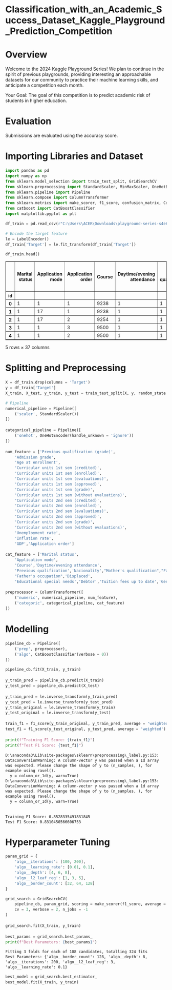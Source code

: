 # Classification_with_an_Academic_Success_Dataset_Kaggle_Playground_Prediction_Competition

# Overview
Welcome to the 2024 Kaggle Playground Series! We plan to continue in the spirit of previous playgrounds, providing interesting an approachable datasets for our community to practice their machine learning skills, and anticipate a competition each month.

Your Goal: The goal of this competition is to predict academic risk of students in higher education.

# Evaluation
Submissions are evaluated using the accuracy score.


# Importing Libraries and Dataset


```python
import pandas as pd
import numpy as np
from sklearn.model_selection import train_test_split, GridSearchCV
from sklearn.preprocessing import StandardScaler, MinMaxScaler, OneHotEncoder, LabelEncoder
from sklearn.pipeline import Pipeline
from sklearn.compose import ColumnTransformer
from sklearn.metrics import make_scorer, f1_score, confusion_matrix, ConfusionMatrixDisplay
from catboost import CatBoostClassifier
import matplotlib.pyplot as plt
```


```python
df_train = pd.read_csv(r"C:\Users\ACER\Downloads\playground-series-s4e6\train.csv", index_col='id')
```


```python
# Encode the target feature
le = LabelEncoder()
df_train['Target'] = le.fit_transform(df_train['Target'])
```


```python
df_train.head()
```




<div>
<style scoped>
    .dataframe tbody tr th:only-of-type {
        vertical-align: middle;
    }

    .dataframe tbody tr th {
        vertical-align: top;
    }

    .dataframe thead th {
        text-align: right;
    }
</style>
<table border="1" class="dataframe">
  <thead>
    <tr style="text-align: right;">
      <th></th>
      <th>Marital status</th>
      <th>Application mode</th>
      <th>Application order</th>
      <th>Course</th>
      <th>Daytime/evening attendance</th>
      <th>Previous qualification</th>
      <th>Previous qualification (grade)</th>
      <th>Nacionality</th>
      <th>Mother's qualification</th>
      <th>Father's qualification</th>
      <th>...</th>
      <th>Curricular units 2nd sem (credited)</th>
      <th>Curricular units 2nd sem (enrolled)</th>
      <th>Curricular units 2nd sem (evaluations)</th>
      <th>Curricular units 2nd sem (approved)</th>
      <th>Curricular units 2nd sem (grade)</th>
      <th>Curricular units 2nd sem (without evaluations)</th>
      <th>Unemployment rate</th>
      <th>Inflation rate</th>
      <th>GDP</th>
      <th>Target</th>
    </tr>
    <tr>
      <th>id</th>
      <th></th>
      <th></th>
      <th></th>
      <th></th>
      <th></th>
      <th></th>
      <th></th>
      <th></th>
      <th></th>
      <th></th>
      <th></th>
      <th></th>
      <th></th>
      <th></th>
      <th></th>
      <th></th>
      <th></th>
      <th></th>
      <th></th>
      <th></th>
      <th></th>
    </tr>
  </thead>
  <tbody>
    <tr>
      <th>0</th>
      <td>1</td>
      <td>1</td>
      <td>1</td>
      <td>9238</td>
      <td>1</td>
      <td>1</td>
      <td>126.0</td>
      <td>1</td>
      <td>1</td>
      <td>19</td>
      <td>...</td>
      <td>0</td>
      <td>6</td>
      <td>7</td>
      <td>6</td>
      <td>12.428571</td>
      <td>0</td>
      <td>11.1</td>
      <td>0.6</td>
      <td>2.02</td>
      <td>2</td>
    </tr>
    <tr>
      <th>1</th>
      <td>1</td>
      <td>17</td>
      <td>1</td>
      <td>9238</td>
      <td>1</td>
      <td>1</td>
      <td>125.0</td>
      <td>1</td>
      <td>19</td>
      <td>19</td>
      <td>...</td>
      <td>0</td>
      <td>6</td>
      <td>9</td>
      <td>0</td>
      <td>0.000000</td>
      <td>0</td>
      <td>11.1</td>
      <td>0.6</td>
      <td>2.02</td>
      <td>0</td>
    </tr>
    <tr>
      <th>2</th>
      <td>1</td>
      <td>17</td>
      <td>2</td>
      <td>9254</td>
      <td>1</td>
      <td>1</td>
      <td>137.0</td>
      <td>1</td>
      <td>3</td>
      <td>19</td>
      <td>...</td>
      <td>0</td>
      <td>6</td>
      <td>0</td>
      <td>0</td>
      <td>0.000000</td>
      <td>0</td>
      <td>16.2</td>
      <td>0.3</td>
      <td>-0.92</td>
      <td>0</td>
    </tr>
    <tr>
      <th>3</th>
      <td>1</td>
      <td>1</td>
      <td>3</td>
      <td>9500</td>
      <td>1</td>
      <td>1</td>
      <td>131.0</td>
      <td>1</td>
      <td>19</td>
      <td>3</td>
      <td>...</td>
      <td>0</td>
      <td>8</td>
      <td>11</td>
      <td>7</td>
      <td>12.820000</td>
      <td>0</td>
      <td>11.1</td>
      <td>0.6</td>
      <td>2.02</td>
      <td>1</td>
    </tr>
    <tr>
      <th>4</th>
      <td>1</td>
      <td>1</td>
      <td>2</td>
      <td>9500</td>
      <td>1</td>
      <td>1</td>
      <td>132.0</td>
      <td>1</td>
      <td>19</td>
      <td>37</td>
      <td>...</td>
      <td>0</td>
      <td>7</td>
      <td>12</td>
      <td>6</td>
      <td>12.933333</td>
      <td>0</td>
      <td>7.6</td>
      <td>2.6</td>
      <td>0.32</td>
      <td>2</td>
    </tr>
  </tbody>
</table>
<p>5 rows × 37 columns</p>
</div>



# Splitting and Preprocessing


```python
X = df_train.drop(columns = 'Target')
y = df_train['Target']
X_train, X_test, y_train, y_test = train_test_split(X, y, random_state = 42, stratify = y, test_size = 0.2)
```


```python
# Pipeline
numerical_pipeline = Pipeline([
    ('scaler', StandardScaler())
])

categorical_pipeline = Pipeline([
    ('onehot', OneHotEncoder(handle_unknown = 'ignore'))
])

num_feature = ['Previous qualification (grade)',
    'Admission grade',
    'Age at enrollment',
    'Curricular units 1st sem (credited)',
    'Curricular units 1st sem (enrolled)',
    'Curricular units 1st sem (evaluations)',
    'Curricular units 1st sem (approved)',
    'Curricular units 1st sem (grade)',
    'Curricular units 1st sem (without evaluations)',
    'Curricular units 2nd sem (credited)',
    'Curricular units 2nd sem (enrolled)',
    'Curricular units 2nd sem (evaluations)',
    'Curricular units 2nd sem (approved)',
    'Curricular units 2nd sem (grade)',
    'Curricular units 2nd sem (without evaluations)',
    'Unemployment rate',
    'Inflation rate',
    'GDP','Application order']

cat_feature = ['Marital status',
    'Application mode',
    'Course','Daytime/evening attendance',
    'Previous qualification','Nacionality',"Mother's qualification","Father's qualification","Mother's occupation",
    "Father's occupation",'Displaced',
    'Educational special needs','Debtor','Tuition fees up to date','Gender','Scholarship holder','International']

preprocessor = ColumnTransformer([
    ('numeric', numerical_pipeline, num_feature),
    ('categoric', categorical_pipeline, cat_feature)
])
```

# Modelling


```python
pipeline_cb = Pipeline([
    ('prep', preprocessor),
    ('algo', CatBoostClassifier(verbose = 0))
])
```


```python
pipeline_cb.fit(X_train, y_train)

y_train_pred = pipeline_cb.predict(X_train)
y_test_pred = pipeline_cb.predict(X_test)

y_train_pred = le.inverse_transform(y_train_pred)
y_test_pred = le.inverse_transform(y_test_pred)
y_train_original = le.inverse_transform(y_train)
y_test_original = le.inverse_transform(y_test)

train_f1 = f1_score(y_train_original, y_train_pred, average = 'weighted')
test_f1 = f1_score(y_test_original, y_test_pred, average = 'weighted')

print(f"Training F1 Score: {train_f1}")
print(f"Test F1 Score: {test_f1}")
```

    D:\anaconda3\Lib\site-packages\sklearn\preprocessing\_label.py:153: DataConversionWarning: A column-vector y was passed when a 1d array was expected. Please change the shape of y to (n_samples, ), for example using ravel().
      y = column_or_1d(y, warn=True)
    D:\anaconda3\Lib\site-packages\sklearn\preprocessing\_label.py:153: DataConversionWarning: A column-vector y was passed when a 1d array was expected. Please change the shape of y to (n_samples, ), for example using ravel().
      y = column_or_1d(y, warn=True)
    

    Training F1 Score: 0.8528335491831845
    Test F1 Score: 0.8310450566606753
    

# Hyperparameter Tuning


```python
param_grid = {
    'algo__iterations': [100, 200],
    'algo__learning_rate': [0.01, 0.1],
    'algo__depth': [4, 6, 8],
    'algo__l2_leaf_reg': [1, 3, 5],
    'algo__border_count': [32, 64, 128]
}
```


```python
grid_search = GridSearchCV(
    pipeline_cb, param_grid, scoring = make_scorer(f1_score, average = 'weighted'),
    cv = 3, verbose = 2, n_jobs = -1
)

grid_search.fit(X_train, y_train)

best_params = grid_search.best_params_
print(f"Best Parameters: {best_params}")
```

    Fitting 3 folds for each of 108 candidates, totalling 324 fits
    Best Parameters: {'algo__border_count': 128, 'algo__depth': 8, 'algo__iterations': 200, 'algo__l2_leaf_reg': 3, 'algo__learning_rate': 0.1}
    


```python
best_model = grid_search.best_estimator_
best_model.fit(X_train, y_train)
```




<style>#sk-container-id-1 {
  /* Definition of color scheme common for light and dark mode */
  --sklearn-color-text: black;
  --sklearn-color-line: gray;
  /* Definition of color scheme for unfitted estimators */
  --sklearn-color-unfitted-level-0: #fff5e6;
  --sklearn-color-unfitted-level-1: #f6e4d2;
  --sklearn-color-unfitted-level-2: #ffe0b3;
  --sklearn-color-unfitted-level-3: chocolate;
  /* Definition of color scheme for fitted estimators */
  --sklearn-color-fitted-level-0: #f0f8ff;
  --sklearn-color-fitted-level-1: #d4ebff;
  --sklearn-color-fitted-level-2: #b3dbfd;
  --sklearn-color-fitted-level-3: cornflowerblue;

  /* Specific color for light theme */
  --sklearn-color-text-on-default-background: var(--sg-text-color, var(--theme-code-foreground, var(--jp-content-font-color1, black)));
  --sklearn-color-background: var(--sg-background-color, var(--theme-background, var(--jp-layout-color0, white)));
  --sklearn-color-border-box: var(--sg-text-color, var(--theme-code-foreground, var(--jp-content-font-color1, black)));
  --sklearn-color-icon: #696969;

  @media (prefers-color-scheme: dark) {
    /* Redefinition of color scheme for dark theme */
    --sklearn-color-text-on-default-background: var(--sg-text-color, var(--theme-code-foreground, var(--jp-content-font-color1, white)));
    --sklearn-color-background: var(--sg-background-color, var(--theme-background, var(--jp-layout-color0, #111)));
    --sklearn-color-border-box: var(--sg-text-color, var(--theme-code-foreground, var(--jp-content-font-color1, white)));
    --sklearn-color-icon: #878787;
  }
}

#sk-container-id-1 {
  color: var(--sklearn-color-text);
}

#sk-container-id-1 pre {
  padding: 0;
}

#sk-container-id-1 input.sk-hidden--visually {
  border: 0;
  clip: rect(1px 1px 1px 1px);
  clip: rect(1px, 1px, 1px, 1px);
  height: 1px;
  margin: -1px;
  overflow: hidden;
  padding: 0;
  position: absolute;
  width: 1px;
}

#sk-container-id-1 div.sk-dashed-wrapped {
  border: 1px dashed var(--sklearn-color-line);
  margin: 0 0.4em 0.5em 0.4em;
  box-sizing: border-box;
  padding-bottom: 0.4em;
  background-color: var(--sklearn-color-background);
}

#sk-container-id-1 div.sk-container {
  /* jupyter's `normalize.less` sets `[hidden] { display: none; }`
     but bootstrap.min.css set `[hidden] { display: none !important; }`
     so we also need the `!important` here to be able to override the
     default hidden behavior on the sphinx rendered scikit-learn.org.
     See: https://github.com/scikit-learn/scikit-learn/issues/21755 */
  display: inline-block !important;
  position: relative;
}

#sk-container-id-1 div.sk-text-repr-fallback {
  display: none;
}

div.sk-parallel-item,
div.sk-serial,
div.sk-item {
  /* draw centered vertical line to link estimators */
  background-image: linear-gradient(var(--sklearn-color-text-on-default-background), var(--sklearn-color-text-on-default-background));
  background-size: 2px 100%;
  background-repeat: no-repeat;
  background-position: center center;
}

/* Parallel-specific style estimator block */

#sk-container-id-1 div.sk-parallel-item::after {
  content: "";
  width: 100%;
  border-bottom: 2px solid var(--sklearn-color-text-on-default-background);
  flex-grow: 1;
}

#sk-container-id-1 div.sk-parallel {
  display: flex;
  align-items: stretch;
  justify-content: center;
  background-color: var(--sklearn-color-background);
  position: relative;
}

#sk-container-id-1 div.sk-parallel-item {
  display: flex;
  flex-direction: column;
}

#sk-container-id-1 div.sk-parallel-item:first-child::after {
  align-self: flex-end;
  width: 50%;
}

#sk-container-id-1 div.sk-parallel-item:last-child::after {
  align-self: flex-start;
  width: 50%;
}

#sk-container-id-1 div.sk-parallel-item:only-child::after {
  width: 0;
}

/* Serial-specific style estimator block */

#sk-container-id-1 div.sk-serial {
  display: flex;
  flex-direction: column;
  align-items: center;
  background-color: var(--sklearn-color-background);
  padding-right: 1em;
  padding-left: 1em;
}


/* Toggleable style: style used for estimator/Pipeline/ColumnTransformer box that is
clickable and can be expanded/collapsed.
- Pipeline and ColumnTransformer use this feature and define the default style
- Estimators will overwrite some part of the style using the `sk-estimator` class
*/

/* Pipeline and ColumnTransformer style (default) */

#sk-container-id-1 div.sk-toggleable {
  /* Default theme specific background. It is overwritten whether we have a
  specific estimator or a Pipeline/ColumnTransformer */
  background-color: var(--sklearn-color-background);
}

/* Toggleable label */
#sk-container-id-1 label.sk-toggleable__label {
  cursor: pointer;
  display: block;
  width: 100%;
  margin-bottom: 0;
  padding: 0.5em;
  box-sizing: border-box;
  text-align: center;
}

#sk-container-id-1 label.sk-toggleable__label-arrow:before {
  /* Arrow on the left of the label */
  content: "▸";
  float: left;
  margin-right: 0.25em;
  color: var(--sklearn-color-icon);
}

#sk-container-id-1 label.sk-toggleable__label-arrow:hover:before {
  color: var(--sklearn-color-text);
}

/* Toggleable content - dropdown */

#sk-container-id-1 div.sk-toggleable__content {
  max-height: 0;
  max-width: 0;
  overflow: hidden;
  text-align: left;
  /* unfitted */
  background-color: var(--sklearn-color-unfitted-level-0);
}

#sk-container-id-1 div.sk-toggleable__content.fitted {
  /* fitted */
  background-color: var(--sklearn-color-fitted-level-0);
}

#sk-container-id-1 div.sk-toggleable__content pre {
  margin: 0.2em;
  border-radius: 0.25em;
  color: var(--sklearn-color-text);
  /* unfitted */
  background-color: var(--sklearn-color-unfitted-level-0);
}

#sk-container-id-1 div.sk-toggleable__content.fitted pre {
  /* unfitted */
  background-color: var(--sklearn-color-fitted-level-0);
}

#sk-container-id-1 input.sk-toggleable__control:checked~div.sk-toggleable__content {
  /* Expand drop-down */
  max-height: 200px;
  max-width: 100%;
  overflow: auto;
}

#sk-container-id-1 input.sk-toggleable__control:checked~label.sk-toggleable__label-arrow:before {
  content: "▾";
}

/* Pipeline/ColumnTransformer-specific style */

#sk-container-id-1 div.sk-label input.sk-toggleable__control:checked~label.sk-toggleable__label {
  color: var(--sklearn-color-text);
  background-color: var(--sklearn-color-unfitted-level-2);
}

#sk-container-id-1 div.sk-label.fitted input.sk-toggleable__control:checked~label.sk-toggleable__label {
  background-color: var(--sklearn-color-fitted-level-2);
}

/* Estimator-specific style */

/* Colorize estimator box */
#sk-container-id-1 div.sk-estimator input.sk-toggleable__control:checked~label.sk-toggleable__label {
  /* unfitted */
  background-color: var(--sklearn-color-unfitted-level-2);
}

#sk-container-id-1 div.sk-estimator.fitted input.sk-toggleable__control:checked~label.sk-toggleable__label {
  /* fitted */
  background-color: var(--sklearn-color-fitted-level-2);
}

#sk-container-id-1 div.sk-label label.sk-toggleable__label,
#sk-container-id-1 div.sk-label label {
  /* The background is the default theme color */
  color: var(--sklearn-color-text-on-default-background);
}

/* On hover, darken the color of the background */
#sk-container-id-1 div.sk-label:hover label.sk-toggleable__label {
  color: var(--sklearn-color-text);
  background-color: var(--sklearn-color-unfitted-level-2);
}

/* Label box, darken color on hover, fitted */
#sk-container-id-1 div.sk-label.fitted:hover label.sk-toggleable__label.fitted {
  color: var(--sklearn-color-text);
  background-color: var(--sklearn-color-fitted-level-2);
}

/* Estimator label */

#sk-container-id-1 div.sk-label label {
  font-family: monospace;
  font-weight: bold;
  display: inline-block;
  line-height: 1.2em;
}

#sk-container-id-1 div.sk-label-container {
  text-align: center;
}

/* Estimator-specific */
#sk-container-id-1 div.sk-estimator {
  font-family: monospace;
  border: 1px dotted var(--sklearn-color-border-box);
  border-radius: 0.25em;
  box-sizing: border-box;
  margin-bottom: 0.5em;
  /* unfitted */
  background-color: var(--sklearn-color-unfitted-level-0);
}

#sk-container-id-1 div.sk-estimator.fitted {
  /* fitted */
  background-color: var(--sklearn-color-fitted-level-0);
}

/* on hover */
#sk-container-id-1 div.sk-estimator:hover {
  /* unfitted */
  background-color: var(--sklearn-color-unfitted-level-2);
}

#sk-container-id-1 div.sk-estimator.fitted:hover {
  /* fitted */
  background-color: var(--sklearn-color-fitted-level-2);
}

/* Specification for estimator info (e.g. "i" and "?") */

/* Common style for "i" and "?" */

.sk-estimator-doc-link,
a:link.sk-estimator-doc-link,
a:visited.sk-estimator-doc-link {
  float: right;
  font-size: smaller;
  line-height: 1em;
  font-family: monospace;
  background-color: var(--sklearn-color-background);
  border-radius: 1em;
  height: 1em;
  width: 1em;
  text-decoration: none !important;
  margin-left: 1ex;
  /* unfitted */
  border: var(--sklearn-color-unfitted-level-1) 1pt solid;
  color: var(--sklearn-color-unfitted-level-1);
}

.sk-estimator-doc-link.fitted,
a:link.sk-estimator-doc-link.fitted,
a:visited.sk-estimator-doc-link.fitted {
  /* fitted */
  border: var(--sklearn-color-fitted-level-1) 1pt solid;
  color: var(--sklearn-color-fitted-level-1);
}

/* On hover */
div.sk-estimator:hover .sk-estimator-doc-link:hover,
.sk-estimator-doc-link:hover,
div.sk-label-container:hover .sk-estimator-doc-link:hover,
.sk-estimator-doc-link:hover {
  /* unfitted */
  background-color: var(--sklearn-color-unfitted-level-3);
  color: var(--sklearn-color-background);
  text-decoration: none;
}

div.sk-estimator.fitted:hover .sk-estimator-doc-link.fitted:hover,
.sk-estimator-doc-link.fitted:hover,
div.sk-label-container:hover .sk-estimator-doc-link.fitted:hover,
.sk-estimator-doc-link.fitted:hover {
  /* fitted */
  background-color: var(--sklearn-color-fitted-level-3);
  color: var(--sklearn-color-background);
  text-decoration: none;
}

/* Span, style for the box shown on hovering the info icon */
.sk-estimator-doc-link span {
  display: none;
  z-index: 9999;
  position: relative;
  font-weight: normal;
  right: .2ex;
  padding: .5ex;
  margin: .5ex;
  width: min-content;
  min-width: 20ex;
  max-width: 50ex;
  color: var(--sklearn-color-text);
  box-shadow: 2pt 2pt 4pt #999;
  /* unfitted */
  background: var(--sklearn-color-unfitted-level-0);
  border: .5pt solid var(--sklearn-color-unfitted-level-3);
}

.sk-estimator-doc-link.fitted span {
  /* fitted */
  background: var(--sklearn-color-fitted-level-0);
  border: var(--sklearn-color-fitted-level-3);
}

.sk-estimator-doc-link:hover span {
  display: block;
}

/* "?"-specific style due to the `<a>` HTML tag */

#sk-container-id-1 a.estimator_doc_link {
  float: right;
  font-size: 1rem;
  line-height: 1em;
  font-family: monospace;
  background-color: var(--sklearn-color-background);
  border-radius: 1rem;
  height: 1rem;
  width: 1rem;
  text-decoration: none;
  /* unfitted */
  color: var(--sklearn-color-unfitted-level-1);
  border: var(--sklearn-color-unfitted-level-1) 1pt solid;
}

#sk-container-id-1 a.estimator_doc_link.fitted {
  /* fitted */
  border: var(--sklearn-color-fitted-level-1) 1pt solid;
  color: var(--sklearn-color-fitted-level-1);
}

/* On hover */
#sk-container-id-1 a.estimator_doc_link:hover {
  /* unfitted */
  background-color: var(--sklearn-color-unfitted-level-3);
  color: var(--sklearn-color-background);
  text-decoration: none;
}

#sk-container-id-1 a.estimator_doc_link.fitted:hover {
  /* fitted */
  background-color: var(--sklearn-color-fitted-level-3);
}
</style><div id="sk-container-id-1" class="sk-top-container"><div class="sk-text-repr-fallback"><pre>Pipeline(steps=[(&#x27;prep&#x27;,
                 ColumnTransformer(transformers=[(&#x27;numeric&#x27;,
                                                  Pipeline(steps=[(&#x27;scaler&#x27;,
                                                                   StandardScaler())]),
                                                  [&#x27;Previous qualification &#x27;
                                                   &#x27;(grade)&#x27;,
                                                   &#x27;Admission grade&#x27;,
                                                   &#x27;Age at enrollment&#x27;,
                                                   &#x27;Curricular units 1st sem &#x27;
                                                   &#x27;(credited)&#x27;,
                                                   &#x27;Curricular units 1st sem &#x27;
                                                   &#x27;(enrolled)&#x27;,
                                                   &#x27;Curricular units 1st sem &#x27;
                                                   &#x27;(evaluations)&#x27;,
                                                   &#x27;Curricular units 1st sem &#x27;
                                                   &#x27;(approved)&#x27;,
                                                   &#x27;Curricular units 1st se...
                                                   &#x27;Application mode&#x27;, &#x27;Course&#x27;,
                                                   &#x27;Daytime/evening attendance&#x27;,
                                                   &#x27;Previous qualification&#x27;,
                                                   &#x27;Nacionality&#x27;,
                                                   &quot;Mother&#x27;s qualification&quot;,
                                                   &quot;Father&#x27;s qualification&quot;,
                                                   &quot;Mother&#x27;s occupation&quot;,
                                                   &quot;Father&#x27;s occupation&quot;,
                                                   &#x27;Displaced&#x27;,
                                                   &#x27;Educational special needs&#x27;,
                                                   &#x27;Debtor&#x27;,
                                                   &#x27;Tuition fees up to date&#x27;,
                                                   &#x27;Gender&#x27;,
                                                   &#x27;Scholarship holder&#x27;,
                                                   &#x27;International&#x27;])])),
                (&#x27;algo&#x27;,
                 &lt;catboost.core.CatBoostClassifier object at 0x0000016E8E0A3750&gt;)])</pre><b>In a Jupyter environment, please rerun this cell to show the HTML representation or trust the notebook. <br />On GitHub, the HTML representation is unable to render, please try loading this page with nbviewer.org.</b></div><div class="sk-container" hidden><div class="sk-item sk-dashed-wrapped"><div class="sk-label-container"><div class="sk-label fitted sk-toggleable"><input class="sk-toggleable__control sk-hidden--visually" id="sk-estimator-id-1" type="checkbox" ><label for="sk-estimator-id-1" class="sk-toggleable__label fitted sk-toggleable__label-arrow fitted">&nbsp;&nbsp;Pipeline<a class="sk-estimator-doc-link fitted" rel="noreferrer" target="_blank" href="https://scikit-learn.org/1.5/modules/generated/sklearn.pipeline.Pipeline.html">?<span>Documentation for Pipeline</span></a><span class="sk-estimator-doc-link fitted">i<span>Fitted</span></span></label><div class="sk-toggleable__content fitted"><pre>Pipeline(steps=[(&#x27;prep&#x27;,
                 ColumnTransformer(transformers=[(&#x27;numeric&#x27;,
                                                  Pipeline(steps=[(&#x27;scaler&#x27;,
                                                                   StandardScaler())]),
                                                  [&#x27;Previous qualification &#x27;
                                                   &#x27;(grade)&#x27;,
                                                   &#x27;Admission grade&#x27;,
                                                   &#x27;Age at enrollment&#x27;,
                                                   &#x27;Curricular units 1st sem &#x27;
                                                   &#x27;(credited)&#x27;,
                                                   &#x27;Curricular units 1st sem &#x27;
                                                   &#x27;(enrolled)&#x27;,
                                                   &#x27;Curricular units 1st sem &#x27;
                                                   &#x27;(evaluations)&#x27;,
                                                   &#x27;Curricular units 1st sem &#x27;
                                                   &#x27;(approved)&#x27;,
                                                   &#x27;Curricular units 1st se...
                                                   &#x27;Application mode&#x27;, &#x27;Course&#x27;,
                                                   &#x27;Daytime/evening attendance&#x27;,
                                                   &#x27;Previous qualification&#x27;,
                                                   &#x27;Nacionality&#x27;,
                                                   &quot;Mother&#x27;s qualification&quot;,
                                                   &quot;Father&#x27;s qualification&quot;,
                                                   &quot;Mother&#x27;s occupation&quot;,
                                                   &quot;Father&#x27;s occupation&quot;,
                                                   &#x27;Displaced&#x27;,
                                                   &#x27;Educational special needs&#x27;,
                                                   &#x27;Debtor&#x27;,
                                                   &#x27;Tuition fees up to date&#x27;,
                                                   &#x27;Gender&#x27;,
                                                   &#x27;Scholarship holder&#x27;,
                                                   &#x27;International&#x27;])])),
                (&#x27;algo&#x27;,
                 &lt;catboost.core.CatBoostClassifier object at 0x0000016E8E0A3750&gt;)])</pre></div> </div></div><div class="sk-serial"><div class="sk-item sk-dashed-wrapped"><div class="sk-label-container"><div class="sk-label fitted sk-toggleable"><input class="sk-toggleable__control sk-hidden--visually" id="sk-estimator-id-2" type="checkbox" ><label for="sk-estimator-id-2" class="sk-toggleable__label fitted sk-toggleable__label-arrow fitted">&nbsp;prep: ColumnTransformer<a class="sk-estimator-doc-link fitted" rel="noreferrer" target="_blank" href="https://scikit-learn.org/1.5/modules/generated/sklearn.compose.ColumnTransformer.html">?<span>Documentation for prep: ColumnTransformer</span></a></label><div class="sk-toggleable__content fitted"><pre>ColumnTransformer(transformers=[(&#x27;numeric&#x27;,
                                 Pipeline(steps=[(&#x27;scaler&#x27;, StandardScaler())]),
                                 [&#x27;Previous qualification (grade)&#x27;,
                                  &#x27;Admission grade&#x27;, &#x27;Age at enrollment&#x27;,
                                  &#x27;Curricular units 1st sem (credited)&#x27;,
                                  &#x27;Curricular units 1st sem (enrolled)&#x27;,
                                  &#x27;Curricular units 1st sem (evaluations)&#x27;,
                                  &#x27;Curricular units 1st sem (approved)&#x27;,
                                  &#x27;Curricular units 1st sem (grade)&#x27;,
                                  &#x27;Curricular units 1st sem (w...
                                                  OneHotEncoder(handle_unknown=&#x27;ignore&#x27;))]),
                                 [&#x27;Marital status&#x27;, &#x27;Application mode&#x27;,
                                  &#x27;Course&#x27;, &#x27;Daytime/evening attendance&#x27;,
                                  &#x27;Previous qualification&#x27;, &#x27;Nacionality&#x27;,
                                  &quot;Mother&#x27;s qualification&quot;,
                                  &quot;Father&#x27;s qualification&quot;,
                                  &quot;Mother&#x27;s occupation&quot;, &quot;Father&#x27;s occupation&quot;,
                                  &#x27;Displaced&#x27;, &#x27;Educational special needs&#x27;,
                                  &#x27;Debtor&#x27;, &#x27;Tuition fees up to date&#x27;, &#x27;Gender&#x27;,
                                  &#x27;Scholarship holder&#x27;, &#x27;International&#x27;])])</pre></div> </div></div><div class="sk-parallel"><div class="sk-parallel-item"><div class="sk-item"><div class="sk-label-container"><div class="sk-label fitted sk-toggleable"><input class="sk-toggleable__control sk-hidden--visually" id="sk-estimator-id-3" type="checkbox" ><label for="sk-estimator-id-3" class="sk-toggleable__label fitted sk-toggleable__label-arrow fitted">numeric</label><div class="sk-toggleable__content fitted"><pre>[&#x27;Previous qualification (grade)&#x27;, &#x27;Admission grade&#x27;, &#x27;Age at enrollment&#x27;, &#x27;Curricular units 1st sem (credited)&#x27;, &#x27;Curricular units 1st sem (enrolled)&#x27;, &#x27;Curricular units 1st sem (evaluations)&#x27;, &#x27;Curricular units 1st sem (approved)&#x27;, &#x27;Curricular units 1st sem (grade)&#x27;, &#x27;Curricular units 1st sem (without evaluations)&#x27;, &#x27;Curricular units 2nd sem (credited)&#x27;, &#x27;Curricular units 2nd sem (enrolled)&#x27;, &#x27;Curricular units 2nd sem (evaluations)&#x27;, &#x27;Curricular units 2nd sem (approved)&#x27;, &#x27;Curricular units 2nd sem (grade)&#x27;, &#x27;Curricular units 2nd sem (without evaluations)&#x27;, &#x27;Unemployment rate&#x27;, &#x27;Inflation rate&#x27;, &#x27;GDP&#x27;, &#x27;Application order&#x27;]</pre></div> </div></div><div class="sk-serial"><div class="sk-item"><div class="sk-serial"><div class="sk-item"><div class="sk-estimator fitted sk-toggleable"><input class="sk-toggleable__control sk-hidden--visually" id="sk-estimator-id-4" type="checkbox" ><label for="sk-estimator-id-4" class="sk-toggleable__label fitted sk-toggleable__label-arrow fitted">&nbsp;StandardScaler<a class="sk-estimator-doc-link fitted" rel="noreferrer" target="_blank" href="https://scikit-learn.org/1.5/modules/generated/sklearn.preprocessing.StandardScaler.html">?<span>Documentation for StandardScaler</span></a></label><div class="sk-toggleable__content fitted"><pre>StandardScaler()</pre></div> </div></div></div></div></div></div></div><div class="sk-parallel-item"><div class="sk-item"><div class="sk-label-container"><div class="sk-label fitted sk-toggleable"><input class="sk-toggleable__control sk-hidden--visually" id="sk-estimator-id-5" type="checkbox" ><label for="sk-estimator-id-5" class="sk-toggleable__label fitted sk-toggleable__label-arrow fitted">categoric</label><div class="sk-toggleable__content fitted"><pre>[&#x27;Marital status&#x27;, &#x27;Application mode&#x27;, &#x27;Course&#x27;, &#x27;Daytime/evening attendance&#x27;, &#x27;Previous qualification&#x27;, &#x27;Nacionality&#x27;, &quot;Mother&#x27;s qualification&quot;, &quot;Father&#x27;s qualification&quot;, &quot;Mother&#x27;s occupation&quot;, &quot;Father&#x27;s occupation&quot;, &#x27;Displaced&#x27;, &#x27;Educational special needs&#x27;, &#x27;Debtor&#x27;, &#x27;Tuition fees up to date&#x27;, &#x27;Gender&#x27;, &#x27;Scholarship holder&#x27;, &#x27;International&#x27;]</pre></div> </div></div><div class="sk-serial"><div class="sk-item"><div class="sk-serial"><div class="sk-item"><div class="sk-estimator fitted sk-toggleable"><input class="sk-toggleable__control sk-hidden--visually" id="sk-estimator-id-6" type="checkbox" ><label for="sk-estimator-id-6" class="sk-toggleable__label fitted sk-toggleable__label-arrow fitted">&nbsp;OneHotEncoder<a class="sk-estimator-doc-link fitted" rel="noreferrer" target="_blank" href="https://scikit-learn.org/1.5/modules/generated/sklearn.preprocessing.OneHotEncoder.html">?<span>Documentation for OneHotEncoder</span></a></label><div class="sk-toggleable__content fitted"><pre>OneHotEncoder(handle_unknown=&#x27;ignore&#x27;)</pre></div> </div></div></div></div></div></div></div></div></div><div class="sk-item"><div class="sk-estimator fitted sk-toggleable"><input class="sk-toggleable__control sk-hidden--visually" id="sk-estimator-id-7" type="checkbox" ><label for="sk-estimator-id-7" class="sk-toggleable__label fitted sk-toggleable__label-arrow fitted">CatBoostClassifier</label><div class="sk-toggleable__content fitted"><pre>&lt;catboost.core.CatBoostClassifier object at 0x0000016E8E0A3750&gt;</pre></div> </div></div></div></div></div></div>




```python
y_train_pred_best = best_model.predict(X_train)
y_test_pred_best = best_model.predict(X_test)

y_train_pred_best = le.inverse_transform(y_train_pred_best)
y_test_pred_best = le.inverse_transform(y_test_pred_best)
y_train_original_best = le.inverse_transform(y_train)
y_test_original_best = le.inverse_transform(y_test)

train_f1_best = f1_score(y_train_original_best, y_train_pred_best, average = 'weighted')
test_f1_best = f1_score(y_test_original_best, y_test_pred_best, average = 'weighted')

print(f"Tuned Training F1 Score: {train_f1_best}")
print(f"Tuned Test F1 Score: {test_f1_best}")
```

    D:\anaconda3\Lib\site-packages\sklearn\preprocessing\_label.py:153: DataConversionWarning: A column-vector y was passed when a 1d array was expected. Please change the shape of y to (n_samples, ), for example using ravel().
      y = column_or_1d(y, warn=True)
    D:\anaconda3\Lib\site-packages\sklearn\preprocessing\_label.py:153: DataConversionWarning: A column-vector y was passed when a 1d array was expected. Please change the shape of y to (n_samples, ), for example using ravel().
      y = column_or_1d(y, warn=True)
    

    Tuned Training F1 Score: 0.8406813717854638
    Tuned Test F1 Score: 0.82881330555337
    

# Evaluation


```python
# Confusion matrix for the best model
cm = confusion_matrix(y_test_original_best, y_test_pred_best)
disp = ConfusionMatrixDisplay(confusion_matrix=cm, display_labels=le.classes_)
disp.plot(cmap=plt.cm.Blues)
plt.show()
```


    
<img src = 'https://github.com/anggapradanaa/Classification_with_an_Academic_Success_Dataset_Kaggle_Playground_Prediction_Competition/blob/main/Visualization.png'>
    


# Apply to New Dataset


```python
df_test = pd.read_csv(r"C:\Users\ACER\Downloads\playground-series-s4e6\test.csv", index_col = 'id')
df_test
```




<div>
<style scoped>
    .dataframe tbody tr th:only-of-type {
        vertical-align: middle;
    }

    .dataframe tbody tr th {
        vertical-align: top;
    }

    .dataframe thead th {
        text-align: right;
    }
</style>
<table border="1" class="dataframe">
  <thead>
    <tr style="text-align: right;">
      <th></th>
      <th>Marital status</th>
      <th>Application mode</th>
      <th>Application order</th>
      <th>Course</th>
      <th>Daytime/evening attendance</th>
      <th>Previous qualification</th>
      <th>Previous qualification (grade)</th>
      <th>Nacionality</th>
      <th>Mother's qualification</th>
      <th>Father's qualification</th>
      <th>...</th>
      <th>Curricular units 1st sem (without evaluations)</th>
      <th>Curricular units 2nd sem (credited)</th>
      <th>Curricular units 2nd sem (enrolled)</th>
      <th>Curricular units 2nd sem (evaluations)</th>
      <th>Curricular units 2nd sem (approved)</th>
      <th>Curricular units 2nd sem (grade)</th>
      <th>Curricular units 2nd sem (without evaluations)</th>
      <th>Unemployment rate</th>
      <th>Inflation rate</th>
      <th>GDP</th>
    </tr>
    <tr>
      <th>id</th>
      <th></th>
      <th></th>
      <th></th>
      <th></th>
      <th></th>
      <th></th>
      <th></th>
      <th></th>
      <th></th>
      <th></th>
      <th></th>
      <th></th>
      <th></th>
      <th></th>
      <th></th>
      <th></th>
      <th></th>
      <th></th>
      <th></th>
      <th></th>
      <th></th>
    </tr>
  </thead>
  <tbody>
    <tr>
      <th>76518</th>
      <td>1</td>
      <td>1</td>
      <td>1</td>
      <td>9500</td>
      <td>1</td>
      <td>1</td>
      <td>141.0</td>
      <td>1</td>
      <td>3</td>
      <td>1</td>
      <td>...</td>
      <td>0</td>
      <td>0</td>
      <td>8</td>
      <td>0</td>
      <td>0</td>
      <td>0.000000</td>
      <td>0</td>
      <td>13.9</td>
      <td>-0.3</td>
      <td>0.79</td>
    </tr>
    <tr>
      <th>76519</th>
      <td>1</td>
      <td>1</td>
      <td>1</td>
      <td>9238</td>
      <td>1</td>
      <td>1</td>
      <td>128.0</td>
      <td>1</td>
      <td>1</td>
      <td>19</td>
      <td>...</td>
      <td>0</td>
      <td>0</td>
      <td>6</td>
      <td>6</td>
      <td>6</td>
      <td>13.500000</td>
      <td>0</td>
      <td>11.1</td>
      <td>0.6</td>
      <td>2.02</td>
    </tr>
    <tr>
      <th>76520</th>
      <td>1</td>
      <td>1</td>
      <td>1</td>
      <td>9238</td>
      <td>1</td>
      <td>1</td>
      <td>118.0</td>
      <td>1</td>
      <td>1</td>
      <td>19</td>
      <td>...</td>
      <td>0</td>
      <td>0</td>
      <td>6</td>
      <td>11</td>
      <td>5</td>
      <td>11.000000</td>
      <td>0</td>
      <td>15.5</td>
      <td>2.8</td>
      <td>-4.06</td>
    </tr>
    <tr>
      <th>76521</th>
      <td>1</td>
      <td>44</td>
      <td>1</td>
      <td>9147</td>
      <td>1</td>
      <td>39</td>
      <td>130.0</td>
      <td>1</td>
      <td>1</td>
      <td>19</td>
      <td>...</td>
      <td>0</td>
      <td>3</td>
      <td>8</td>
      <td>14</td>
      <td>5</td>
      <td>11.000000</td>
      <td>0</td>
      <td>8.9</td>
      <td>1.4</td>
      <td>3.51</td>
    </tr>
    <tr>
      <th>76522</th>
      <td>1</td>
      <td>39</td>
      <td>1</td>
      <td>9670</td>
      <td>1</td>
      <td>1</td>
      <td>110.0</td>
      <td>1</td>
      <td>1</td>
      <td>37</td>
      <td>...</td>
      <td>0</td>
      <td>0</td>
      <td>6</td>
      <td>9</td>
      <td>4</td>
      <td>10.666667</td>
      <td>2</td>
      <td>7.6</td>
      <td>2.6</td>
      <td>0.32</td>
    </tr>
    <tr>
      <th>...</th>
      <td>...</td>
      <td>...</td>
      <td>...</td>
      <td>...</td>
      <td>...</td>
      <td>...</td>
      <td>...</td>
      <td>...</td>
      <td>...</td>
      <td>...</td>
      <td>...</td>
      <td>...</td>
      <td>...</td>
      <td>...</td>
      <td>...</td>
      <td>...</td>
      <td>...</td>
      <td>...</td>
      <td>...</td>
      <td>...</td>
      <td>...</td>
    </tr>
    <tr>
      <th>127525</th>
      <td>1</td>
      <td>1</td>
      <td>2</td>
      <td>171</td>
      <td>1</td>
      <td>1</td>
      <td>128.0</td>
      <td>1</td>
      <td>38</td>
      <td>37</td>
      <td>...</td>
      <td>0</td>
      <td>0</td>
      <td>0</td>
      <td>0</td>
      <td>0</td>
      <td>0.000000</td>
      <td>0</td>
      <td>15.5</td>
      <td>2.8</td>
      <td>-4.06</td>
    </tr>
    <tr>
      <th>127526</th>
      <td>2</td>
      <td>39</td>
      <td>1</td>
      <td>9119</td>
      <td>1</td>
      <td>19</td>
      <td>133.1</td>
      <td>1</td>
      <td>19</td>
      <td>37</td>
      <td>...</td>
      <td>0</td>
      <td>0</td>
      <td>5</td>
      <td>5</td>
      <td>0</td>
      <td>0.000000</td>
      <td>0</td>
      <td>9.4</td>
      <td>-0.8</td>
      <td>-3.12</td>
    </tr>
    <tr>
      <th>127527</th>
      <td>1</td>
      <td>1</td>
      <td>1</td>
      <td>171</td>
      <td>1</td>
      <td>1</td>
      <td>127.0</td>
      <td>1</td>
      <td>1</td>
      <td>1</td>
      <td>...</td>
      <td>0</td>
      <td>0</td>
      <td>0</td>
      <td>0</td>
      <td>0</td>
      <td>0.000000</td>
      <td>0</td>
      <td>15.5</td>
      <td>2.8</td>
      <td>-4.06</td>
    </tr>
    <tr>
      <th>127528</th>
      <td>1</td>
      <td>1</td>
      <td>3</td>
      <td>9773</td>
      <td>1</td>
      <td>1</td>
      <td>132.0</td>
      <td>1</td>
      <td>19</td>
      <td>19</td>
      <td>...</td>
      <td>0</td>
      <td>0</td>
      <td>6</td>
      <td>9</td>
      <td>3</td>
      <td>13.000000</td>
      <td>0</td>
      <td>7.6</td>
      <td>2.6</td>
      <td>0.32</td>
    </tr>
    <tr>
      <th>127529</th>
      <td>1</td>
      <td>1</td>
      <td>1</td>
      <td>171</td>
      <td>1</td>
      <td>1</td>
      <td>129.0</td>
      <td>1</td>
      <td>37</td>
      <td>38</td>
      <td>...</td>
      <td>0</td>
      <td>0</td>
      <td>0</td>
      <td>0</td>
      <td>0</td>
      <td>0.000000</td>
      <td>0</td>
      <td>7.6</td>
      <td>2.6</td>
      <td>0.32</td>
    </tr>
  </tbody>
</table>
<p>51012 rows × 36 columns</p>
</div>




```python
X_test_new = df_test.copy()
```


```python
X_test_new_transformed = best_model.named_steps['prep'].transform(X_test_new)
```


```python
new_predictions = best_model.named_steps['algo'].predict(X_test_new_transformed)
```


```python
new_predictions = le.inverse_transform(new_predictions)
```

    D:\anaconda3\Lib\site-packages\sklearn\preprocessing\_label.py:153: DataConversionWarning: A column-vector y was passed when a 1d array was expected. Please change the shape of y to (n_samples, ), for example using ravel().
      y = column_or_1d(y, warn=True)
    


```python
df_test['Target'] = new_predictions
results = df_test[['Target']].reset_index()
print(results)
```

               id    Target
    0       76518   Dropout
    1       76519  Graduate
    2       76520  Graduate
    3       76521  Graduate
    4       76522  Enrolled
    ...       ...       ...
    51007  127525   Dropout
    51008  127526   Dropout
    51009  127527   Dropout
    51010  127528   Dropout
    51011  127529   Dropout
    
    [51012 rows x 2 columns]
    


```python
results.to_csv(r"C:\Users\ACER\Downloads\Classification with an Academic Success Dataset (CatBoost Model).csv", index=False)
```


```python

```
